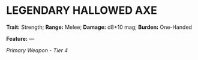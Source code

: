 ﻿---
tags:
  - Item
  - Weapon
name: 'LEGENDARY HALLOWED AXE'
trait: 'Strength'
range: 'Melee'
damage: 'd8+10 mag'
burden: 'One-Handed'
feat_name: 
feat_text: 
primary_or_secondary: 'Primary Weapon'
tier: 4
---

# LEGENDARY HALLOWED AXE

**Trait:** Strength; **Range:** Melee; **Damage:** d8+10 mag; **Burden:** One-Handed

**Feature:** —

*Primary Weapon - Tier 4*
